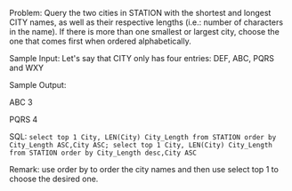 Problem: Query the two cities in STATION with the shortest and longest CITY names, 
as well as their respective lengths (i.e.: number of characters in the name). 
If there is more than one smallest or largest city, choose the one that comes first when ordered alphabetically.

Sample Input:
Let's say that CITY only has four entries: DEF, ABC, PQRS and WXY

Sample Output:

ABC 3

PQRS 4


SQL: ``select top 1 City, LEN(City) City_Length from STATION order by City_Length ASC,City ASC;
select top 1 City, LEN(City) City_Length from STATION order by City_Length desc,City ASC``


Remark: use order by to order the city names and then use select top 1 to choose the desired one. 
